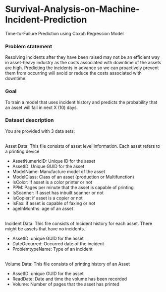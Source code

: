 # Survival-Analysis-on-Machine-Incident-Prediction
Time-to-Failure Prediction using Coxph Regression Model

### Problem statement

Resolving incidents after they have been raised may not be an efficient way in asset-heavy industry as the costs associated with downtime of the assets are high. Predicting the incidents in advance so we can proactively prevent them from occurring will avoid or reduce the costs associated with downtime.

### Goal

To train a model that uses incident history and predicts the probability that an asset will fail in next X (10) days.

### Dataset description

You are provided with 3 data sets:

<br>
Asset Data: This file consists of asset level information. Each asset refers to a printing device
<br>

- AssetNumericID: Unique ID for the asset
- AssetID: Unique GUID for the asset
- ModelName: Manufacture model of the asset
- ModelClass: Class of an asset (production or Multifunction)
- IsColor: if asset is a color printer or not
- PPM: Pages per minute that the asset is capable of printing 
- IsScanner: if asset has inbuilt scanner or not
- IsCopier: if asset is a copier or not
- IsFax: if asset is capable of faxing or not
- ageInMonths: age of an asset

<br>
Incident Data: This file consists of Incident history for each asset. There might be assets that have no incidents.
<br>

- AssetID: unique GUID for the asset
- DateOccurred: Occurred date of the incident
- ProblemtypeName: Type of an incident

<br>
Volume Data: This file consists of printing history of an Asset
<br>

- AssetID: unique GUID for the asset
- ReadDate: Date and time the volume has been recorded
- Volume: Number of pages that the asset has printed
